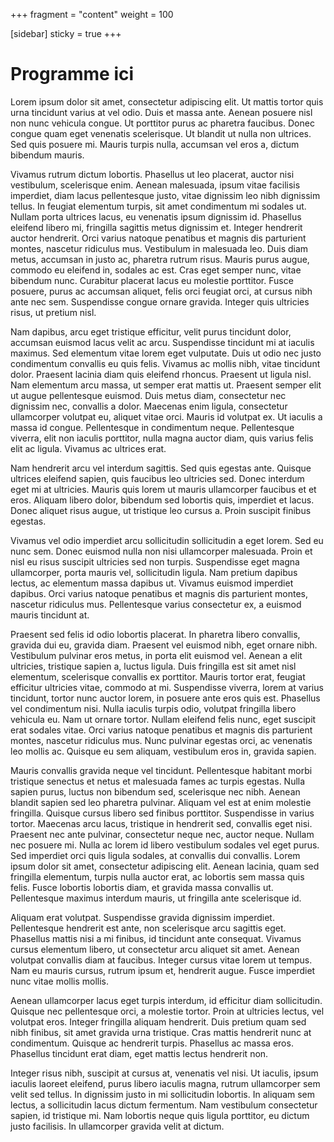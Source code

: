 +++
fragment = "content"
weight = 100

[sidebar]
  sticky = true
+++

# Programme ici

Lorem ipsum dolor sit amet, consectetur adipiscing elit. Ut mattis tortor quis urna tincidunt varius at vel odio. Duis et massa ante. Aenean posuere nisl non nunc vehicula congue. Ut porttitor purus ac pharetra faucibus. Donec congue quam eget venenatis scelerisque. Ut blandit ut nulla non ultrices. Sed quis posuere mi. Mauris turpis nulla, accumsan vel eros a, dictum bibendum mauris.

Vivamus rutrum dictum lobortis. Phasellus ut leo placerat, auctor nisi vestibulum, scelerisque enim. Aenean malesuada, ipsum vitae facilisis imperdiet, diam lacus pellentesque justo, vitae dignissim leo nibh dignissim tellus. In feugiat elementum turpis, sit amet condimentum mi sodales ut. Nullam porta ultrices lacus, eu venenatis ipsum dignissim id. Phasellus eleifend libero mi, fringilla sagittis metus dignissim et. Integer hendrerit auctor hendrerit. Orci varius natoque penatibus et magnis dis parturient montes, nascetur ridiculus mus. Vestibulum in malesuada leo. Duis diam metus, accumsan in justo ac, pharetra rutrum risus. Mauris purus augue, commodo eu eleifend in, sodales ac est. Cras eget semper nunc, vitae bibendum nunc. Curabitur placerat lacus eu molestie porttitor. Fusce posuere, purus ac accumsan aliquet, felis orci feugiat orci, at cursus nibh ante nec sem. Suspendisse congue ornare gravida. Integer quis ultricies risus, ut pretium nisl.

Nam dapibus, arcu eget tristique efficitur, velit purus tincidunt dolor, accumsan euismod lacus velit ac arcu. Suspendisse tincidunt mi at iaculis maximus. Sed elementum vitae lorem eget vulputate. Duis ut odio nec justo condimentum convallis eu quis felis. Vivamus ac mollis nibh, vitae tincidunt dolor. Praesent lacinia diam quis eleifend rhoncus. Praesent ut ligula nisl. Nam elementum arcu massa, ut semper erat mattis ut. Praesent semper elit ut augue pellentesque euismod. Duis metus diam, consectetur nec dignissim nec, convallis a dolor. Maecenas enim ligula, consectetur ullamcorper volutpat eu, aliquet vitae orci. Mauris id volutpat ex. Ut iaculis a massa id congue. Pellentesque in condimentum neque. Pellentesque viverra, elit non iaculis porttitor, nulla magna auctor diam, quis varius felis elit ac ligula. Vivamus ac ultrices erat.

Nam hendrerit arcu vel interdum sagittis. Sed quis egestas ante. Quisque ultrices eleifend sapien, quis faucibus leo ultricies sed. Donec interdum eget mi at ultricies. Mauris quis lorem ut mauris ullamcorper faucibus et et eros. Aliquam libero dolor, bibendum sed lobortis quis, imperdiet et lacus. Donec aliquet risus augue, ut tristique leo cursus a. Proin suscipit finibus egestas.

Vivamus vel odio imperdiet arcu sollicitudin sollicitudin a eget lorem. Sed eu nunc sem. Donec euismod nulla non nisi ullamcorper malesuada. Proin et nisl eu risus suscipit ultricies sed non turpis. Suspendisse eget magna ullamcorper, porta mauris vel, sollicitudin ligula. Nam pretium dapibus lectus, ac elementum massa dapibus ut. Vivamus euismod imperdiet dapibus. Orci varius natoque penatibus et magnis dis parturient montes, nascetur ridiculus mus. Pellentesque varius consectetur ex, a euismod mauris tincidunt at.

Praesent sed felis id odio lobortis placerat. In pharetra libero convallis, gravida dui eu, gravida diam. Praesent vel euismod nibh, eget ornare nibh. Vestibulum pulvinar eros metus, in porta elit euismod vel. Aenean a elit ultricies, tristique sapien a, luctus ligula. Duis fringilla est sit amet nisl elementum, scelerisque convallis ex porttitor. Mauris tortor erat, feugiat efficitur ultricies vitae, commodo at mi. Suspendisse viverra, lorem at varius tincidunt, tortor nunc auctor lorem, in posuere ante eros quis est. Phasellus vel condimentum nisi. Nulla iaculis turpis odio, volutpat fringilla libero vehicula eu. Nam ut ornare tortor. Nullam eleifend felis nunc, eget suscipit erat sodales vitae. Orci varius natoque penatibus et magnis dis parturient montes, nascetur ridiculus mus. Nunc pulvinar egestas orci, ac venenatis leo mollis ac. Quisque eu sem aliquam, vestibulum eros in, gravida sapien.

Mauris convallis gravida neque vel tincidunt. Pellentesque habitant morbi tristique senectus et netus et malesuada fames ac turpis egestas. Nulla sapien purus, luctus non bibendum sed, scelerisque nec nibh. Aenean blandit sapien sed leo pharetra pulvinar. Aliquam vel est at enim molestie fringilla. Quisque cursus libero sed finibus porttitor. Suspendisse in varius tortor. Maecenas arcu lacus, tristique in hendrerit sed, convallis eget nisi. Praesent nec ante pulvinar, consectetur neque nec, auctor neque. Nullam nec posuere mi. Nulla ac lorem id libero vestibulum sodales vel eget purus. Sed imperdiet orci quis ligula sodales, at convallis dui convallis. Lorem ipsum dolor sit amet, consectetur adipiscing elit. Aenean lacinia, quam sed fringilla elementum, turpis nulla auctor erat, ac lobortis sem massa quis felis. Fusce lobortis lobortis diam, et gravida massa convallis ut. Pellentesque maximus interdum mauris, ut fringilla ante scelerisque id.

Aliquam erat volutpat. Suspendisse gravida dignissim imperdiet. Pellentesque hendrerit est ante, non scelerisque arcu sagittis eget. Phasellus mattis nisi a mi finibus, id tincidunt ante consequat. Vivamus cursus elementum libero, ut consectetur arcu aliquet sit amet. Aenean volutpat convallis diam at faucibus. Integer cursus vitae lorem ut tempus. Nam eu mauris cursus, rutrum ipsum et, hendrerit augue. Fusce imperdiet nunc vitae mollis mollis.

Aenean ullamcorper lacus eget turpis interdum, id efficitur diam sollicitudin. Quisque nec pellentesque orci, a molestie tortor. Proin at ultricies lectus, vel volutpat eros. Integer fringilla aliquam hendrerit. Duis pretium quam sed nibh finibus, sit amet gravida urna tristique. Cras mattis hendrerit nunc at condimentum. Quisque ac hendrerit turpis. Phasellus ac massa eros. Phasellus tincidunt erat diam, eget mattis lectus hendrerit non.

Integer risus nibh, suscipit at cursus at, venenatis vel nisi. Ut iaculis, ipsum iaculis laoreet eleifend, purus libero iaculis magna, rutrum ullamcorper sem velit sed tellus. In dignissim justo in mi sollicitudin lobortis. In aliquam sem lectus, a sollicitudin lacus dictum fermentum. Nam vestibulum consectetur sapien, id tristique mi. Nam lobortis neque quis ligula porttitor, eu dictum justo facilisis. In ullamcorper gravida velit at dictum.


